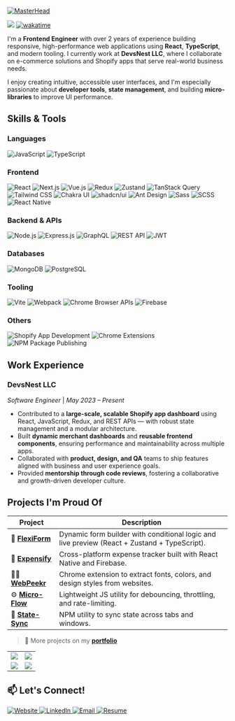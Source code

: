 [![MasterHead](https://i.imgur.com/MT7mAta.png)](https:www.abuhasanrumi.com)

![](https://komarev.com/ghpvc/?username=abuhasanrumi&style=for-the-badge&color=green)
[![wakatime](https://wakatime.com/badge/user/7af46feb-9d95-4ee5-ace2-c27b07d76eab.svg?style=for-the-badge)](https://wakatime.com/@7af46feb-9d95-4ee5-ace2-c27b07d76eab)

I'm a **Frontend Engineer** with over 2 years of experience building responsive, high-performance web applications using **React**, **TypeScript**, and modern tooling. I currently work at **DevsNest LLC**, where I collaborate on e-commerce solutions and Shopify apps that serve real-world business needs.

I enjoy creating intuitive, accessible user interfaces, and I'm especially passionate about **developer tools**, **state management**, and building **micro-libraries** to improve UI performance.

## Skills & Tools

### Languages
<p>
  <img src="https://img.shields.io/badge/JavaScript-ES6+-F7DF1E?style=for-the-badge&logo=javascript&logoColor=black" alt="JavaScript" />
  <img src="https://img.shields.io/badge/TypeScript-007ACC?style=for-the-badge&logo=typescript&logoColor=white" alt="TypeScript" />
</p>

### Frontend
<p>
  <img src="https://img.shields.io/badge/React-20232A?style=for-the-badge&logo=react&logoColor=61DAFB" alt="React" />
  <img src="https://img.shields.io/badge/Next.js-000000?style=for-the-badge&logo=nextdotjs&logoColor=white" alt="Next.js" />
  <img src="https://img.shields.io/badge/Vue.js-35495E?style=for-the-badge&logo=vue.js&logoColor=4FC08D" alt="Vue.js" />
  <img src="https://img.shields.io/badge/Redux-593D88?style=for-the-badge&logo=redux&logoColor=white" alt="Redux" />
  <img src="https://img.shields.io/badge/Zustand-000000?style=for-the-badge&logo=Zustand&logoColor=white" alt="Zustand" />
  <img src="https://img.shields.io/badge/TanStack_Query-FF4154?style=for-the-badge&logo=reactquery&logoColor=white" alt="TanStack Query" />
  <img src="https://img.shields.io/badge/Tailwind_CSS-38B2AC?style=for-the-badge&logo=tailwind-css&logoColor=white" alt="Tailwind CSS" />
  <img src="https://img.shields.io/badge/Chakra_UI-319795?style=for-the-badge&logo=chakraui&logoColor=white" alt="Chakra UI" />
  <img src="https://img.shields.io/badge/shadcn/ui-000000?style=for-the-badge&logo=vercel&logoColor=white" alt="shadcn/ui" />
  <img src="https://img.shields.io/badge/Ant_Design-0170FE?style=for-the-badge&logo=antdesign&logoColor=white" alt="Ant Design" />
  <img src="https://img.shields.io/badge/Sass-CC6699?style=for-the-badge&logo=sass&logoColor=white" alt="Sass" />
  <img src="https://img.shields.io/badge/SCSS-CC6699?style=for-the-badge&logo=sass&logoColor=white" alt="SCSS" />
  <img src="https://img.shields.io/badge/React_Native-20232A?style=for-the-badge&logo=react&logoColor=61DAFB" alt="React Native" />
</p> 

### Backend & APIs
<p>
  <img src="https://img.shields.io/badge/Node.js-339933?style=for-the-badge&logo=nodedotjs&logoColor=white" alt="Node.js" />
  <img src="https://img.shields.io/badge/Express.js-000000?style=for-the-badge&logo=express&logoColor=white" alt="Express.js" />
  <img src="https://img.shields.io/badge/GraphQL-E10098?style=for-the-badge&logo=graphql&logoColor=white" alt="GraphQL" />
  <img src="https://img.shields.io/badge/REST_API-25A162?style=for-the-badge&logo=fastapi&logoColor=white" alt="REST API" />
  <img src="https://img.shields.io/badge/JWT-000000?style=for-the-badge&logo=JSON%20web%20tokens&logoColor=white" alt="JWT" />
</p>

### Databases
<p>
  <img src="https://img.shields.io/badge/MongoDB-4EA94B?style=for-the-badge&logo=mongodb&logoColor=white" alt="MongoDB" />
  <img src="https://img.shields.io/badge/PostgreSQL-316192?style=for-the-badge&logo=postgresql&logoColor=white" alt="PostgreSQL" />
</p>

### Tooling
<p>
  <img src="https://img.shields.io/badge/Vite-646CFF?style=for-the-badge&logo=vite&logoColor=white" alt="Vite" />
  <img src="https://img.shields.io/badge/Webpack-8DD6F9?style=for-the-badge&logo=webpack&logoColor=black" alt="Webpack" />
  <img src="https://img.shields.io/badge/Chrome_Browser_APIs-5F6368?style=for-the-badge&logo=googlechrome&logoColor=white" alt="Chrome Browser APIs" />
  <img src="https://img.shields.io/badge/Firebase-FFCA28?style=for-the-badge&logo=firebase&logoColor=black" alt="Firebase" />
</p>

### Others
<p>
  <img src="https://img.shields.io/badge/Shopify_App_Dev-96bf48?style=for-the-badge&logo=shopify&logoColor=white" alt="Shopify App Development" />
  <img src="https://img.shields.io/badge/Chrome_Extensions-4285F4?style=for-the-badge&logo=googlechrome&logoColor=white" alt="Chrome Extensions" />
  <img src="https://img.shields.io/badge/NPM_Packages-CC3534?style=for-the-badge&logo=npm&logoColor=white" alt="NPM Package Publishing" />
</p>

## Work Experience

### **DevsNest LLC**  
*Software Engineer* | *May 2023 – Present*

- Contributed to a **large-scale, scalable Shopify app dashboard** using React, JavaScript, Redux, and REST APIs — with robust state management and a modular architecture.
- Built **dynamic merchant dashboards** and **reusable frontend components**, ensuring performance and maintainability across multiple apps.
- Collaborated with **product, design, and QA** teams to ship features aligned with business and user experience goals.
- Provided **mentorship through code reviews**, fostering a collaborative and growth-driven developer culture.

## Projects I'm Proud Of

| Project | Description |
|--------|-------------|
| 🔧 [**FlexiForm**](https://github.com/abuhasanrumi/flexiform) | Dynamic form builder with conditional logic and live preview (React + Zustand + TypeScript). |
| 💸 [**Expensify**](https://github.com/abuhasanrumi/expensify) | Cross-platform expense tracker built with React Native and Firebase. |
| 🕵️‍♂️ [**WebPeekr**](https://github.com/abuhasanrumi/webpeekr) | Chrome extension to extract fonts, colors, and design styles from websites. |
| ⚙️ [**Micro-Flow**](https://github.com/abuhasanrumi/micro-flow) | Lightweight JS utility for debouncing, throttling, and rate-limiting. |
| 🔄 [**State-Sync**](https://github.com/abuhasanrumi/state-sync) | NPM utility to sync state across tabs and windows. |

> 🧭 More projects on my [**portfolio**](https://www.itsrumi.com)

<table>
  <tr>
    <td align="center">
      <img src="https://github-readme-stats.vercel.app/api?username=abuhasanrumi&theme=vue-dark&show_icons=true&hide_border=true&count_private=true" />
    </td>
    <td align="center">
      <img src="https://github-readme-streak-stats.herokuapp.com/?user=abuhasanrumi&theme=vue-dark&hide_border=true" />
    </td>
  </tr>
  <tr>
    <td align="center">
      <img src="https://duolingo-stats-card.vercel.app/api?username=abuhasanrumi&theme=cobalt2&sort=xp" />
    </td>
    <td align="center">
      <img src="https://github-readme-stats.vercel.app/api/top-langs/?username=abuhasanrumi&theme=vue-dark&show_icons=true&hide_border=true&layout=compact" />
    </td>
  </tr>
</table>

## 📫 Let's Connect!

<p align="left">
  <a href="https://www.itsrumi.com" target="_blank">
    <img src="https://img.shields.io/badge/Website-itsrumi.com-0A66C2?style=for-the-badge&logo=Google-Chrome&logoColor=white" alt="Website" />
  </a>
  <a href="https://www.linkedin.com/in/abuhasanrumi" target="_blank">
    <img src="https://img.shields.io/badge/LinkedIn-abuhasanrumi-0A66C2?style=for-the-badge&logo=linkedin&logoColor=white" alt="LinkedIn" />
  </a>
  <a href="mailto:message.rumi2@gmail.com" target="_blank">
    <img src="https://img.shields.io/badge/Email-message.rumi2@gmail.com-D14836?style=for-the-badge&logo=gmail&logoColor=white" alt="Email" />
  </a>
  <a href="https://itsrumi.com/resume" target="_blank">
    <img src="https://img.shields.io/badge/Resume-4CAF50?style=for-the-badge&logo=googledocs&logoColor=white" alt="Resume" />
  </a>
</p>
